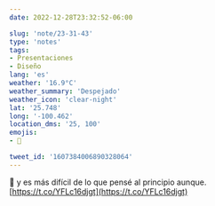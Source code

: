 ```yaml
---
date: 2022-12-28T23:32:52-06:00

slug: 'note/23-31-43'
type: 'notes'
tags:
- Presentaciones
- Diseño
lang: 'es'
weather: '16.9°C'
weather_summary: 'Despejado'
weather_icon: 'clear-night'
lat: '25.748'
long: '-100.462'
location_dms: '25, 100'
emojis:
- 💯

tweet_id: '1607384006890328064'
---
```

💯 y es más difícil de lo que pensé al principio aunque. [https://t.co/YFLc16djgt](https://t.co/YFLc16djgt)